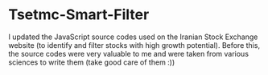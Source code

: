 # Tsetmc-Smart-Filter
I updated the JavaScript source codes used on the Iranian Stock Exchange website (to identify and filter stocks with high growth potential).  Before this, the source codes were very valuable to me and were taken from various sciences to write them (take good care of them :))
